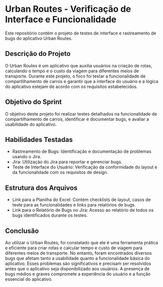 # Urban Routes - Verificação de Interface e Funcionalidade

Este repositório contém o projeto de testes de interface e rastreamento de bugs do aplicativo Urban Routes.

## Descrição do Projeto

O Urban Routes é um aplicativo que auxilia usuários na criação de rotas, calculando o tempo e o custo da viagem para diferentes meios de transporte. Durante este projeto, o foco foi testar a funcionalidade de compartilhamento de carros e garantir que a interface do usuário e a lógica do aplicativo estejam de acordo com os requisitos estabelecidos.

## Objetivo do Sprint

O objetivo deste projeto foi realizar testes detalhados na funcionalidade de compartilhamento de carros, identificar e documentar bugs, e avaliar a usabilidade do aplicativo.

## Habilidades Testadas

- Rastreamento de Bugs: Identificação e documentação de problemas usando o Jira.
- Jira: Utilização do Jira para reportar e gerenciar bugs.
- Teste de Interface do Usuário: Verificação da conformidade do layout e da funcionalidade com os requisitos de design.

## Estrutura dos Arquivos

- Link para a Planilha do Excel: Contém checklists de layout, casos de teste para as funcionalidades e links para relatórios de bugs.
- Link para o Relatório de Bugs no Jira: Acesso ao relatório de todos os bugs identificados durante os testes.

## Conclusão

Ao utilizar o Urban Routes, foi constatado que ele é uma ferramenta prática e eficiente para criar rotas e calcular tempo e custo de viagem para diferentes meios de transporte. No entanto, foram encontrados diversos bugs que afetam tanto a usabilidade quanto a funcionalidade básica do aplicativo. Esses problemas são significativos e precisam ser resolvidos antes que o aplicativo seja disponibilizado aos usuários. A presença de bugs médios e graves compromete a experiência do usuário e a função essencial do aplicativo.
